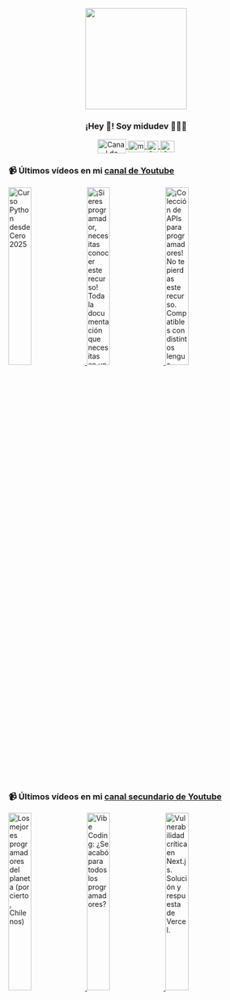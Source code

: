 <p align="center" width="300">
   <img align="center" width="200" src="https://user-images.githubusercontent.com/1561955/106762302-fda9de00-6635-11eb-99be-3ef744e60c0e.png" />
   <h3 align="center">¡Hey 👋! Soy midudev 👨🏻‍💻</h3>
</p>

<p align="center">
   <a href="https://twitch.tv/midudev" target="blank">
    <img align="center" src="https://upload.wikimedia.org/wikipedia/commons/c/ce/Twitch_logo_2019.svg" alt="Canal de Twitch de midudev" height="28px" width="56px" />
  </a>
  <span style="width: 8px;"> </span>
   <a href="https://youtube.com/midudev" target="blank">
    <img align="center" src="https://upload.wikimedia.org/wikipedia/commons/0/09/YouTube_full-color_icon_%282017%29.svg" alt="midudev" height="23px" width="33px" />
  </a>
  <span style="width: 8px;"> </span>
  <a href="https://instagram.com/midu.dev" target="blank">
    <img align="center" src="https://upload.wikimedia.org/wikipedia/commons/e/e7/Instagram_logo_2016.svg" alt="Canal de Instagram de midu.dev" height="23px" width="23px" />
  </a>
  <span style="width: 8px;"> </span>
  <a href="https://twitter.com/midudev" target="blank">
    <img align="center" src="https://upload.wikimedia.org/wikipedia/commons/thumb/6/6f/Logo_of_Twitter.svg/2491px-Logo_of_Twitter.svg.png" alt="Canal de Twitter de midudev" height="23px" width="28px" />
  </a>
</p>

### 📹 Últimos vídeos en mi [canal de Youtube](https://youtube.com/midudev?sub_confirmation=1)

<a href='https://youtu.be/TkN2i-_4N4g' target='_blank'>
  <img width='30%' src='https://img.youtube.com/vi/TkN2i-_4N4g/mqdefault.jpg' alt='Curso Python desde Cero 2025' />
</a>
<a href='https://youtu.be/hjDV0VBAC7w' target='_blank'>
  <img width='30%' src='https://img.youtube.com/vi/hjDV0VBAC7w/mqdefault.jpg' alt='¡Si eres programador, necesitas conocer este recurso!  Toda la documentación que necesitas en un sól' />
</a>
<a href='https://youtu.be/zuNexHx3Pgg' target='_blank'>
  <img width='30%' src='https://img.youtube.com/vi/zuNexHx3Pgg/mqdefault.jpg' alt='¡Colección de APIs para programadores! No te pierdas este recurso.  Compatibles con distintos lengua' />
</a>

### 📹 Últimos vídeos en mi [canal secundario de Youtube](https://youtube.com/midulive?sub_confirmation=1)

<a href='https://youtu.be/Y7X0TE43G-o' target='_blank'>
  <img width='30%' src='https://img.youtube.com/vi/Y7X0TE43G-o/mqdefault.jpg' alt='Los mejores programadores del planeta (por cierto, Chilenos)' />
</a>
<a href='https://youtu.be/GqvshhQbGlY' target='_blank'>
  <img width='30%' src='https://img.youtube.com/vi/GqvshhQbGlY/mqdefault.jpg' alt='Vibe Coding: ¿Se acabó para todos los programadores?' />
</a>
<a href='https://youtu.be/wyn0gb7zBTY' target='_blank'>
  <img width='30%' src='https://img.youtube.com/vi/wyn0gb7zBTY/mqdefault.jpg' alt='Vulnerabilidad crítica en Next.js. Solución y respuesta de Vercel.' />
</a>